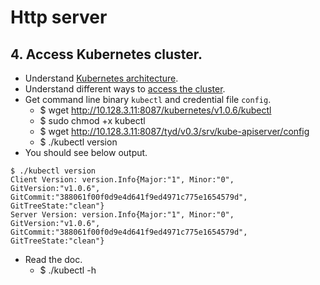 # Http server
## 4. Access Kubernetes cluster.
- Understand [Kubernetes architecture](https://github.com/kubernetes/kubernetes/blob/master/docs/design/architecture.md).
- Understand different ways to [access the cluster](https://github.com/kubernetes/kubernetes/blob/master/docs/user-guide/accessing-the-cluster.md).
- Get command line binary `kubectl` and credential file `config`.
  - $ wget http://10.128.3.11:8087/kubernetes/v1.0.6/kubectl
  - $ sudo chmod +x kubectl
  - $ wget http://10.128.3.11:8087/tyd/v0.3/srv/kube-apiserver/config
  - $ ./kubectl version
- You should see below output.
```
$ ./kubectl version
Client Version: version.Info{Major:"1", Minor:"0", GitVersion:"v1.0.6", GitCommit:"388061f00f0d9e4d641f9ed4971c775e1654579d", GitTreeState:"clean"}
Server Version: version.Info{Major:"1", Minor:"0", GitVersion:"v1.0.6", GitCommit:"388061f00f0d9e4d641f9ed4971c775e1654579d", GitTreeState:"clean"}
```
- Read the doc.
  - $ ./kubectl -h
